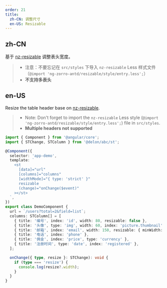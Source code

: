 ```yaml
---
order: 21
title:
  zh-CN: 调整尺寸
  en-US: Resizable
---
```


## zh-CN

基于 [nz-resizable](https://ng.ant.design/experimental/resizable/zh) 调整表头宽度。

> - 注意：不要忘记在 `src/styles` 下导入 `nz-resizable` Less 样式文件（`@import 'ng-zorro-antd/resizable/style/entry.less';`）
> - **不支持多表头**

## en-US

Resize the table header base on [nz-resizable](https://ng.ant.design/experimental/resizable/en).

> - Note: Don't forget to import the `nz-resizable` Less style (`@import 'ng-zorro-antd/resizable/style/entry.less';`) file in `src/styles`.
> - **Multiple headers not supported**

```ts
import { Component } from '@angular/core';
import { STChange, STColumn } from '@delon/abc/st';

@Component({
  selector: 'app-demo',
  template: `
    <st
      [data]="url"
      [columns]="columns"
      [widthMode]="{ type: 'strict' }"
      resizable
      (change)="onChange($event)"
    ></st>
  `,
})
export class DemoComponent {
  url = `/users?total=2&field=list`;
  columns: STColumn[] = [
    { title: '编号', index: 'id', width: 80, resizable: false },
    { title: '头像', type: 'img', width: 60, index: 'picture.thumbnail' },
    { title: '邮箱', index: 'email', width: 150, resizable: { minWidth: 150 } },
    { title: '电话', index: 'phone' },
    { title: '佣金', index: 'price', type: 'currency' },
    { title: '注册时间', type: 'date', index: 'registered' },
  ];

  onChange({ type, resize }: STChange): void {
    if (type === 'resize') {
      console.log(resize?.width);
    }
  }
}
```
